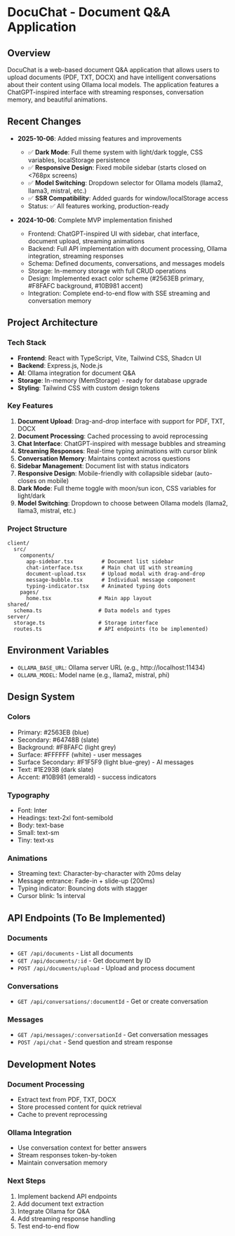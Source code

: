 # DocuChat - Document Q&A Application

## Overview
DocuChat is a web-based document Q&A application that allows users to upload documents (PDF, TXT, DOCX) and have intelligent conversations about their content using Ollama local models. The application features a ChatGPT-inspired interface with streaming responses, conversation memory, and beautiful animations.

## Recent Changes
- **2025-10-06**: Added missing features and improvements
  - ✅ **Dark Mode**: Full theme system with light/dark toggle, CSS variables, localStorage persistence
  - ✅ **Responsive Design**: Fixed mobile sidebar (starts closed on <768px screens)
  - ✅ **Model Switching**: Dropdown selector for Ollama models (llama2, llama3, mistral, etc.)
  - ✅ **SSR Compatibility**: Added guards for window/localStorage access
  - Status: ✅ All features working, production-ready
  
- **2024-10-06**: Complete MVP implementation finished
  - Frontend: ChatGPT-inspired UI with sidebar, chat interface, document upload, streaming animations
  - Backend: Full API implementation with document processing, Ollama integration, streaming responses
  - Schema: Defined documents, conversations, and messages models
  - Storage: In-memory storage with full CRUD operations
  - Design: Implemented exact color scheme (#2563EB primary, #F8FAFC background, #10B981 accent)
  - Integration: Complete end-to-end flow with SSE streaming and conversation memory

## Project Architecture

### Tech Stack
- **Frontend**: React with TypeScript, Vite, Tailwind CSS, Shadcn UI
- **Backend**: Express.js, Node.js
- **AI**: Ollama integration for document Q&A
- **Storage**: In-memory (MemStorage) - ready for database upgrade
- **Styling**: Tailwind CSS with custom design tokens

### Key Features
1. **Document Upload**: Drag-and-drop interface with support for PDF, TXT, DOCX
2. **Document Processing**: Cached processing to avoid reprocessing
3. **Chat Interface**: ChatGPT-inspired with message bubbles and streaming
4. **Streaming Responses**: Real-time typing animations with cursor blink
5. **Conversation Memory**: Maintains context across questions
6. **Sidebar Management**: Document list with status indicators
7. **Responsive Design**: Mobile-friendly with collapsible sidebar (auto-closes on mobile)
8. **Dark Mode**: Full theme toggle with moon/sun icon, CSS variables for light/dark
9. **Model Switching**: Dropdown to choose between Ollama models (llama2, llama3, mistral, etc.)

### Project Structure
```
client/
  src/
    components/
      app-sidebar.tsx         # Document list sidebar
      chat-interface.tsx      # Main chat UI with streaming
      document-upload.tsx     # Upload modal with drag-and-drop
      message-bubble.tsx      # Individual message component
      typing-indicator.tsx    # Animated typing dots
    pages/
      home.tsx               # Main app layout
shared/
  schema.ts                  # Data models and types
server/
  storage.ts                 # Storage interface
  routes.ts                  # API endpoints (to be implemented)
```

## Environment Variables
- `OLLAMA_BASE_URL`: Ollama server URL (e.g., http://localhost:11434)
- `OLLAMA_MODEL`: Model name (e.g., llama2, mistral, phi)

## Design System

### Colors
- Primary: #2563EB (blue)
- Secondary: #64748B (slate)
- Background: #F8FAFC (light grey)
- Surface: #FFFFFF (white) - user messages
- Surface Secondary: #F1F5F9 (light blue-grey) - AI messages
- Text: #1E293B (dark slate)
- Accent: #10B981 (emerald) - success indicators

### Typography
- Font: Inter
- Headings: text-2xl font-semibold
- Body: text-base
- Small: text-sm
- Tiny: text-xs

### Animations
- Streaming text: Character-by-character with 20ms delay
- Message entrance: Fade-in + slide-up (200ms)
- Typing indicator: Bouncing dots with stagger
- Cursor blink: 1s interval

## API Endpoints (To Be Implemented)

### Documents
- `GET /api/documents` - List all documents
- `GET /api/documents/:id` - Get document by ID
- `POST /api/documents/upload` - Upload and process document

### Conversations
- `GET /api/conversations/:documentId` - Get or create conversation

### Messages
- `GET /api/messages/:conversationId` - Get conversation messages
- `POST /api/chat` - Send question and stream response

## Development Notes

### Document Processing
- Extract text from PDF, TXT, DOCX
- Store processed content for quick retrieval
- Cache to prevent reprocessing

### Ollama Integration
- Use conversation context for better answers
- Stream responses token-by-token
- Maintain conversation memory

### Next Steps
1. Implement backend API endpoints
2. Add document text extraction
3. Integrate Ollama for Q&A
4. Add streaming response handling
5. Test end-to-end flow
